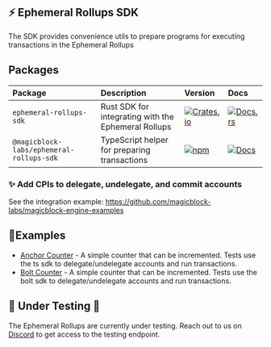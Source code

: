 ## ⚡ Ephemeral Rollups SDK

The SDK provides convenience utils to prepare programs for executing transactions in the Ephemeral Rollups

## Packages

| Package                                   | Description                                           | Version                                                                                                                                  | Docs                                                                                        |
|:------------------------------------------|:------------------------------------------------------|:-----------------------------------------------------------------------------------------------------------------------------------------|:--------------------------------------------------------------------------------------------|
| `ephemeral-rollups-sdk`                   | Rust SDK for integrating with the Ephemeral Rollups   | [![Crates.io](https://img.shields.io/crates/v/ephemeral-rollups-sdk?color=blue)](https://crates.io/crates/ephemeral-rollups-sdk)                                 | [![Docs.rs](https://img.shields.io/badge/docs-tutorials-blue)](https://docs.magicblock.gg/) |
| `@magicblock-labs/ephemeral-rollups-sdk`  | TypeScript helper for preparing transactions          | [![npm](https://img.shields.io/npm/v/@magicblock-labs/ephemeral-rollups-sdk.svg?color=blue)](https://www.npmjs.com/package/@magicblock-labs/ephemeral-rollups-sdk)         | [![Docs](https://img.shields.io/badge/docs-tutorials-blue)](https://docs.magicblock.gg)     |

### ✨ Add CPIs to delegate, undelegate, and commit accounts

See the integration example: https://github.com/magicblock-labs/magicblock-engine-examples

## 👷Examples

- [Anchor Counter](https://github.com/magicblock-labs/magicblock-engine-examples/blob/main/anchor-counter/README.md) - A simple counter that can be incremented. Tests use the ts sdk to delegate/undelegate accounts and run transactions.
- [Bolt Counter](https://github.com/magicblock-labs/magicblock-engine-examples/blob/main/bolt-counter/README.md) - A simple counter that can be incremented. Tests use the bolt sdk to delegate/undelegate accounts and run transactions.

## 🚧 Under Testing 🚧

The Ephemeral Rollups are currently under testing. Reach out to us on [Discord](https://discord.com/invite/MBkdC3gxcv) to get access to the testing endpoint. 
